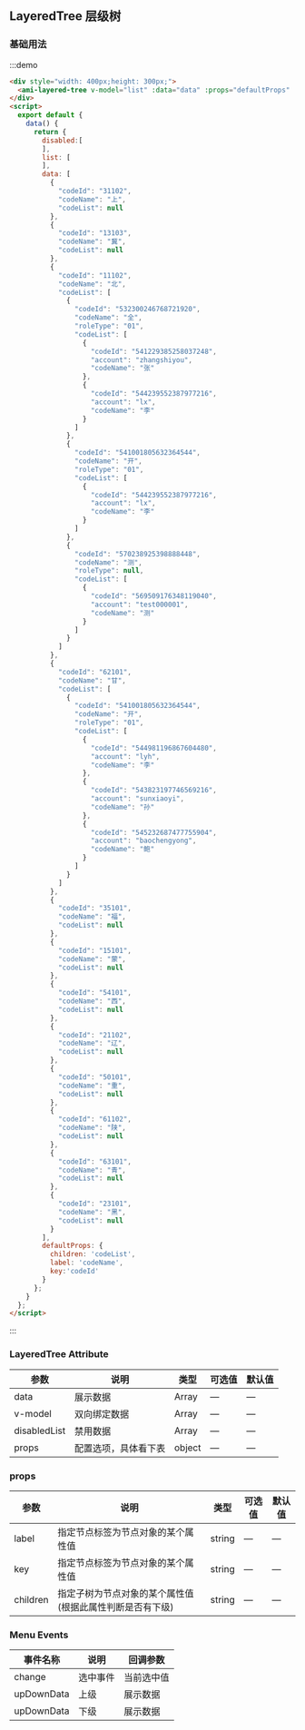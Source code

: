 ## LayeredTree 层级树

### 基础用法

:::demo
```html
<div style="width: 400px;height: 300px;">
  <ami-layered-tree v-model="list" :data="data" :props="defaultProps" :disabledList="disabled"></ami-layered-tree>
</div>
<script>
  export default {
    data() {
      return {
        disabled:[
        ],
        list: [
        ],
        data: [
          {
            "codeId": "31102",
            "codeName": "上",
            "codeList": null
          },
          {
            "codeId": "13103",
            "codeName": "冀",
            "codeList": null
          },
          {
            "codeId": "11102",
            "codeName": "北",
            "codeList": [
              {
                "codeId": "532300246768721920",
                "codeName": "全",
                "roleType": "01",
                "codeList": [
                  {
                    "codeId": "541229385258037248",
                    "account": "zhangshiyou",
                    "codeName": "张"
                  },
                  {
                    "codeId": "544239552387977216",
                    "account": "lx",
                    "codeName": "李"
                  }
                ]
              },
              {
                "codeId": "541001805632364544",
                "codeName": "开",
                "roleType": "01",
                "codeList": [
                  {
                    "codeId": "544239552387977216",
                    "account": "lx",
                    "codeName": "李"
                  }
                ]
              },
              {
                "codeId": "570238925398888448",
                "codeName": "测",
                "roleType": null,
                "codeList": [
                  {
                    "codeId": "569509176348119040",
                    "account": "test000001",
                    "codeName": "测"
                  }
                ]
              }
            ]
          },
          {
            "codeId": "62101",
            "codeName": "甘",
            "codeList": [
              {
                "codeId": "541001805632364544",
                "codeName": "开",
                "roleType": "01",
                "codeList": [
                  {
                    "codeId": "544981196867604480",
                    "account": "lyh",
                    "codeName": "李"
                  },
                  {
                    "codeId": "543823197746569216",
                    "account": "sunxiaoyi",
                    "codeName": "孙"
                  },
                  {
                    "codeId": "545232687477755904",
                    "account": "baochengyong",
                    "codeName": "鲍"
                  }
                ]
              }
            ]
          },
          {
            "codeId": "35101",
            "codeName": "福",
            "codeList": null
          },
          {
            "codeId": "15101",
            "codeName": "蒙",
            "codeList": null
          },
          {
            "codeId": "54101",
            "codeName": "西",
            "codeList": null
          },
          {
            "codeId": "21102",
            "codeName": "辽",
            "codeList": null
          },
          {
            "codeId": "50101",
            "codeName": "重",
            "codeList": null
          },
          {
            "codeId": "61102",
            "codeName": "陕",
            "codeList": null
          },
          {
            "codeId": "63101",
            "codeName": "青",
            "codeList": null
          },
          {
            "codeId": "23101",
            "codeName": "黑",
            "codeList": null
          }
        ],
        defaultProps: {
          children: 'codeList',
          label: 'codeName',
          key:'codeId'
        }
      };
    }
  };
</script>
```
:::

### LayeredTree Attribute
| 参数      | 说明    | 类型      | 可选值       | 默认值   |
|---------- |-------- |---------- |-------------  |-------- |
| data     | 展示数据	   | Array  |  —   | — |
| v-model  |  双向绑定数据  |   Array   | — | — |
| disabledList  | 禁用数据 | Array |   —   | — |
| props  | 	配置选项，具体看下表 | object |   —   | — |



### props
| 参数       | 说明                | 类型     | 可选值  | 默认值  |
| -------- | ----------------- | ------ | ---- | ---- |
| label    | 指定节点标签为节点对象的某个属性值 | string | —    | —    |
| key  | 指定节点标签为节点对象的某个属性值 | string | —    | —    |
| children | 指定子树为节点对象的某个属性值(根据此属性判断是否有下级) | string | —    | —    |



### Menu Events
| 事件名称      | 说明    | 回调参数      |
|---------- |-------- |---------- |
| change  | 选中事件 | 当前选中值  |
| upDownData  | 上级 | 展示数据  |
| upDownData  | 下级 |  展示数据 |
